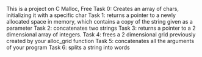 This is a project on C Malloc, Free
Task 0: Creates an array of chars, initializing it with a specific char
Task 1: returns a pointer to a newly allocated space in memory, which contains a copy of the string given as a parameter
Task 2: concatenates two strings
Task 3: returns a pointer to a 2 dimensional array of integers.
Task 4: frees a 2 dimensional grid previously created by your alloc_grid function
Task 5: concatenates all the arguments of your program
Task 6: splits a string into words

